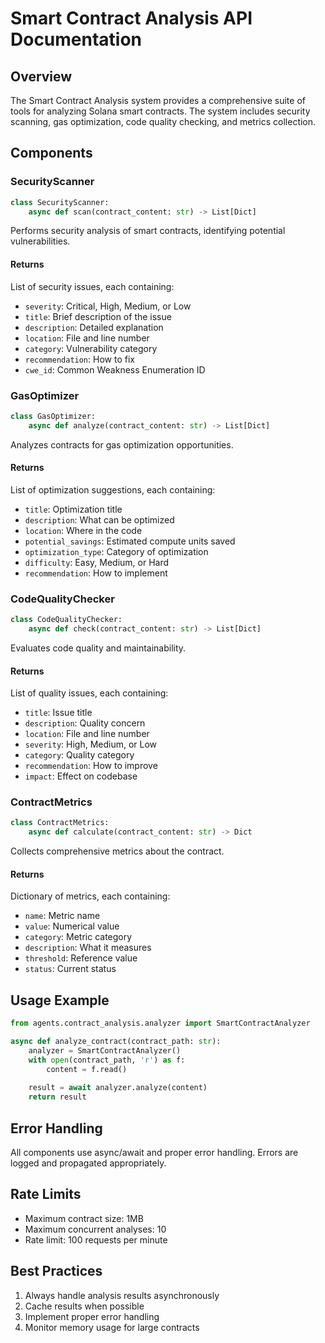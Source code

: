 # Smart Contract Analysis API Documentation

## Overview
The Smart Contract Analysis system provides a comprehensive suite of tools for analyzing Solana smart contracts. The system includes security scanning, gas optimization, code quality checking, and metrics collection.

## Components

### SecurityScanner
```python
class SecurityScanner:
    async def scan(contract_content: str) -> List[Dict]
```
Performs security analysis of smart contracts, identifying potential vulnerabilities.

#### Returns
List of security issues, each containing:
- `severity`: Critical, High, Medium, or Low
- `title`: Brief description of the issue
- `description`: Detailed explanation
- `location`: File and line number
- `category`: Vulnerability category
- `recommendation`: How to fix
- `cwe_id`: Common Weakness Enumeration ID

### GasOptimizer
```python
class GasOptimizer:
    async def analyze(contract_content: str) -> List[Dict]
```
Analyzes contracts for gas optimization opportunities.

#### Returns
List of optimization suggestions, each containing:
- `title`: Optimization title
- `description`: What can be optimized
- `location`: Where in the code
- `potential_savings`: Estimated compute units saved
- `optimization_type`: Category of optimization
- `difficulty`: Easy, Medium, or Hard
- `recommendation`: How to implement

### CodeQualityChecker
```python
class CodeQualityChecker:
    async def check(contract_content: str) -> List[Dict]
```
Evaluates code quality and maintainability.

#### Returns
List of quality issues, each containing:
- `title`: Issue title
- `description`: Quality concern
- `location`: File and line number
- `severity`: High, Medium, or Low
- `category`: Quality category
- `recommendation`: How to improve
- `impact`: Effect on codebase

### ContractMetrics
```python
class ContractMetrics:
    async def calculate(contract_content: str) -> Dict
```
Collects comprehensive metrics about the contract.

#### Returns
Dictionary of metrics, each containing:
- `name`: Metric name
- `value`: Numerical value
- `category`: Metric category
- `description`: What it measures
- `threshold`: Reference value
- `status`: Current status

## Usage Example

```python
from agents.contract_analysis.analyzer import SmartContractAnalyzer

async def analyze_contract(contract_path: str):
    analyzer = SmartContractAnalyzer()
    with open(contract_path, 'r') as f:
        content = f.read()
    
    result = await analyzer.analyze(content)
    return result
```

## Error Handling
All components use async/await and proper error handling. Errors are logged and propagated appropriately.

## Rate Limits
- Maximum contract size: 1MB
- Maximum concurrent analyses: 10
- Rate limit: 100 requests per minute

## Best Practices
1. Always handle analysis results asynchronously
2. Cache results when possible
3. Implement proper error handling
4. Monitor memory usage for large contracts
